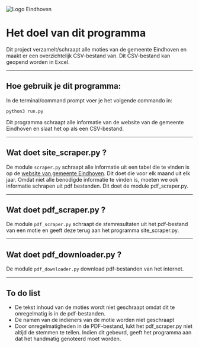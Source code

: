 ![Logo Eindhoven](https://external-content.duckduckgo.com/iu/?u=https%3A%2F%2Finnosportlabsportenbeweeg.nl%2Fwp-content%2Fuploads%2F2018%2F06%2FGemeente-Eindhoven2489-png.png&f=1&nofb=1)

# Het doel van dit programma
Dit project verzamelt/schraapt alle moties van de gemeente Eindhoven en maakt er een overzichtelijk CSV-bestand van. Dit CSV-bestand kan geopend worden in Excel.
___
## Hoe gebruik je dit programma:
In de terminal/command prompt voer je het volgende commando in:
```
python3 run.py
```
Dit programma schraapt alle informatie van de website van de gemeente Eindhoven en slaat het op als een CSV-bestand.
___
## Wat doet site_scraper.py ?
De module `scraper.py` schraapt alle informatie uit een tabel die te vinden is op de [website van gemeente Eindhoven](https://eindhoven.parlaeus.nl/user/motie). Dit doet die voor elk maand uit elk jaar. Omdat niet alle benodigde informatie te vinden is, moeten we ook informatie schrapen uit pdf bestanden. Dit doet de module pdf_scraper.py.
___
## Wat doet pdf_scraper.py ? 
De module `pdf_scraper.py` schraapt de stemresultaten uit het pdf-bestand van een motie en geeft deze terug aan het programma site_scraper.py.
___
## Wat doet pdf_downloader.py ? 
De module `pdf_downloader.py` download pdf-bestanden van het internet.
___
## To do list
- De tekst inhoud van de moties wordt niet geschraapt omdat dit te onregelmatig is in de pdf-bestanden.
- De namen van de indieners van de motie worden niet geschraapt
- Door onregelmatigheden in de PDF-bestand, lukt het pdf_scraper.py niet altijd de stemmen te tellen. Indien dit gebeurd, geeft het programma aan dat het handmatig genoteerd moet worden.
